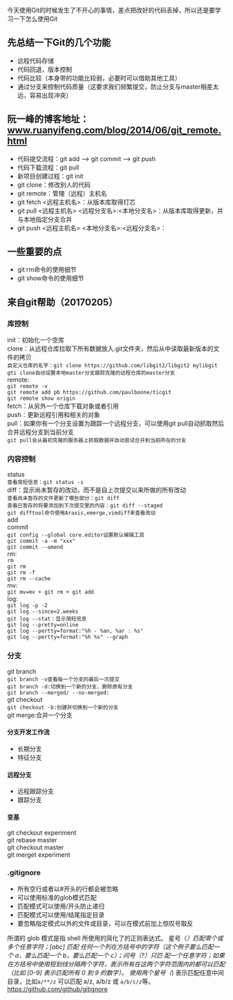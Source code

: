 今天使用Git的时候发生了不开心的事情，差点把改好的代码丢掉，所以还是要学习一下怎么使用Git
## 先总结一下Git的几个功能
- 远程代码存储
- 代码回退，版本控制
- 代码比较（本身带的功能比较弱，必要时可以借助其他工具）
- 通过分支来控制代码质量（这要求我们频繁提交，防止分支与master相差太远，容易出现冲突）
## 阮一峰的博客地址：www.ruanyifeng.com/blog/2014/06/git_remote.html
- 代码提交流程：git add --> git commit --> git push
- 代码下载流程：git pull
- 新项目创建过程：git init
- git clone：修改别人的代码
- git remote：管理（远程）主机名
- git fetch <远程主机名>：从版本库取得灯芯
- git pull <远程主机名> <远程分支名>:<本地分支名>：从版本库取得更新，并与本地指定分支合并
- git push <远程主机名> <本地分支名>:<远程分支名>：
## 一些重要的点
- git rm命令的使用细节
- git show命令的使用细节
## 来自git帮助（20170205）
### 库控制
init：初始化一个空库  
clone：从远程仓库拉取下所有数据放入.git文件夹，然后从中读取最新版本的文件的拷贝  
`自定义仓库的名字：git clone https://github.com/libgit2/libgit2 mylibgit`  
`gti clone自动设置本地master分支跟踪克隆的远程仓库的master分支`    
remote:  
`git remote -v`  
`git remote add pb https://github.com/paulboone/ticgit`  
`git remote show origin`  
fetch：从另外一个仓库下载对象或者引用  
push：更新远程引用和相关的对象  
pull：如果你有一个分支设置为跟踪一个远程分支，可以使用git pull自动抓取然后合并远程分支到当前分支   
`git pull会从最初克隆的服务器上抓取数据并自动尝试合并到当前所在的分支`   
### 内容控制
status  
`查看简短信息：git status -s`  
diff：显示尚未暂存的改动，而不是自上次提交以来所做的所有改动  
`查看尚未暂存的文件更新了哪些部分：git diff`   
`查看已暂存的将要添加到下次提交里的内容：git diff --staged`   
`git difftool命令使用Araxis,emerge,vimdiff来查看改动`  
add  
commit  
`git config --global core.editor设置默认编辑工具`  
`git commit -a -m "xxx"`   
`git commit --amend`   
rm:  
`rm`  
`git rm`  
`git rm -f`  
`git rm --cache`  
mv:  
`git mv=mv + git rm + git add`  
log:  
`git log -p -2`  
`git log --since=2.weeks`  
`git log --stat：显示简短信息`  
`git log --pretty=online`  
`git log --pertty=format:"%h - %an, %ar : %s"`  
`git log --pertty=format:"%h %s" --graph`  
### 分支
git branch  
`git branch -v查看每一个分支的最后一次提交`  
`git branch -d:切换到一个新的分支，删除原有分支`  
`git branch --merged/ --no-merged:`  
git checkout  
`git checkout -b:创建并切换到一个新的分支`  
git merge:合并一个分支  
#### 分支开发工作流
- 长期分支
- 特征分支
#### 远程分支
- 远程跟踪分支
- 跟踪分支
#### 变基
git checkout experiment  
git rebase master  
git checkout master  
git merget experiment  
### .gitignore
- 所有空行或者以#开头的行都会被忽略  
- 可以使用标准的glob模式匹配  
- 匹配模式可以使用/开头防止递归  
- 匹配模式可以使用/结尾指定目录  
- 要忽略指定模式以外的文件或目录，可以在模式前加上惊叹号取反  
>>
所谓的 glob 模式是指 shell 所使用的简化了的正则表达式。 星号（*）匹配零个或多个任意字符；[abc] 匹配
任何一个列在方括号中的字符（这个例子要么匹配一个 a，要么匹配一个 b，要么匹配一个 c）；问号（?）只匹
配一个任意字符；如果在方括号中使用短划线分隔两个字符，表示所有在这两个字符范围内的都可以匹配（比如
[0-9] 表示匹配所有 0 到 9 的数字）。 使用两个星号（*) 表示匹配任意中间目录，比如`a/**/z` 可以匹配
a/z, a/b/z 或 `a/b/c/z`等。https://github.com/github/gitignore
